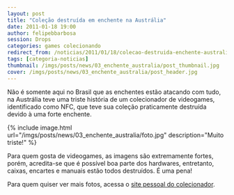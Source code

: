 ```yaml
---
layout: post
title: "Coleção destruída em enchente na Austrália"
date: 2011-01-18 19:00
author: felipebbarbosa
session: Drops
categories: games colecionando
redirect_from: /noticias/2011/01/18/colecao-destruida-enchente-australia.html
tags: [categoria-noticias]
thumbnail: /imgs/posts/news/03_enchente_australia/post_thumbnail.jpg
cover: /imgs/posts/news/03_enchente_australia/post_header.jpg
---
```


Não é somente aqui no Brasil que as enchentes estão atacando com tudo, na Austrália teve uma triste história de um colecionador de videogames, identificado como NFC, que teve sua coleção praticamente destruída devido à uma forte enchente.

<!--more-->

{% include image.html
    url="/imgs/posts/news/03_enchente_australia/foto.jpg"
    description="Muito triste!" %}

Para quem gosta de videogames, as imagens são extremamente fortes, porém, acredita-se que é possível boa parte dos hardwares, entretanto, caixas, encartes e manuais estão todos destruídos. É uma pena!

Para quem quiser ver mais fotos, acessa o [site pessoal do colecionador](http://goo.gl/GUEcT).
